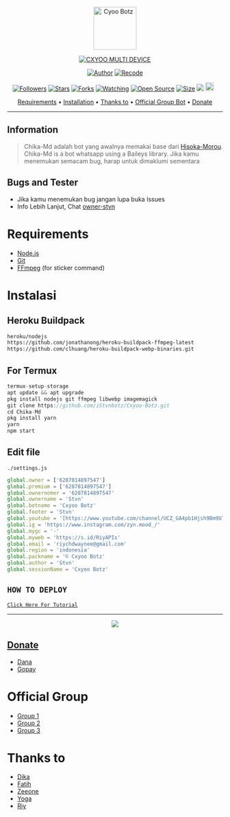 <p align="center">
<img src="[url=https://imgbb.com/][img]https://i.ibb.co/yhDdtVk/Whats-App-Image-2022-06-10-at-15-54-05.jpg[/img][/url]" alt="Cyoo Botz" width="100"/>


</p>
<p align="center">
<a href="#"><img title="CXYOO MULTI DEVICE" src="https://img.shields.io/badge/CXYOO MULTI DEVICE-green?colorA=%23ff0000&colorB=%23017e40&style=for-the-badge"></a>
</p>
<p align="center">
<a href="https://github.com/DikaArdnt"><img title="Author" src="https://img.shields.io/badge/Author-Dika-red.svg?style=for-the-badge&logo=github"></a>
<a href="https://github.com/riychdwayne"><img title="Recode" src="https://img.shields.io/badge/Recode-Riy-red.svg?style=for-the-badge&logo=github"></a>
</p>
<p align="center">
<a href="https://github.com/riychdwayne/followers"><img title="Followers" src="https://img.shields.io/github/followers/riychdwayne?color=red&style=flat-square"></a>
<a href="https://github.com/riychdwayne/Chika-Md/stargazers/"><img title="Stars" src="https://img.shields.io/github/stars/riychdwayne/Chika-Md?color=blue&style=flat-square"></a>
<a href="https://github.com/riychdwayne/Chika-Md/network/members"><img title="Forks" src="https://img.shields.io/github/forks/riychdwayne/Chika-Md?color=red&style=flat-square"></a>
<a href="https://github.com/riychdwayne/Chika-Md/watchers"><img title="Watching" src="https://img.shields.io/github/watchers/riychdwayne/Chika-Md?label=Watchers&color=blue&style=flat-square"></a>
<a href="https://github.com/riychdwayne/Chika-Md"><img title="Open Source" src="https://badges.frapsoft.com/os/v2/open-source.svg?v=103"></a>
<a href="https://github.com/riychdwayne/Chika-Md/"><img title="Size" src="https://img.shields.io/github/repo-size/riychdwayne/Chika-Md?style=flat-square&color=green"></a>
<a href="https://hits.seeyoufarm.com"><img src="https://hits.seeyoufarm.com/api/count/incr/badge.svg?url=https%3A%2F%2Fgithub.com%2Friychdwayne%2FChika-Md&count_bg=%2379C83D&title_bg=%23555555&icon=probot.svg&icon_color=%2300FF6D&title=hits&edge_flat=false"/></a>
<a href="https://github.com/riychdwayne/Chika-Md/graphs/commit-activity"><img height="20" src="https://img.shields.io/badge/Maintained%3F-yes-green.svg"></a>&nbsp;&nbsp;
</p>

<p align="center">
  <a href="https://github.com/riychdwayne/Chika-Md#requirements">Requirements</a> •
  <a href="https://github.com/riychdwayne/Chika-Md#instalasi">Installation</a> •
  <a href="https://github.com/riychdwayne/Chika-Md#thanks-to">Thanks to</a> •
  <a href="https://github.com/riychdwayne/Chika-Md#Official-Group"> Official Group Bot</a> •
  <a href="https://github.com/riychdwayne/Chika-Md#donate">Donate</a>
</p>
</div>


---

## Information
> Chika-Md adalah bot yang awalnya memakai base dari [Hisoka-Morou](https://github.com/DikaArdnt/Hisoka-Morou). Chika-Md is a bot whatsapp using a Baileys library.
> Jika kamu menemukan semacam bug, harap untuk dimaklumi sementara

## Bugs and Tester
* Jika kamu menemukan bug jangan lupa buka Issues
* Info Lebih Lanjut, Chat [owner-stvn](https://wa.me/6287814897547)

# Requirements
* [Node.js](https://nodejs.org/en/)
* [Git](https://git-scm.com/downloads)
* [FFmpeg](https://github.com/BtbN/FFmpeg-Builds/releases/download/autobuild-2020-12-08-13-03/ffmpeg-n4.3.1-26-gca55240b8c-win64-gpl-4.3.zip) (for sticker command)

# Instalasi
## Heroku Buildpack
```bash
heroku/nodejs
https://github.com/jonathanong/heroku-buildpack-ffmpeg-latest
https://github.com/clhuang/heroku-buildpack-webp-binaries.git
```
## For Termux
```ts
termux-setup-storage
apt update && apt upgrade
pkg install nodejs git ffmpeg libwebp imagemagick
git clone https://github.com/iStvnbotz/Cxyoo-Botz.git
cd Chika-Md
pkg install yarn
yarn
npm start
```

## Edit file
`./settings.js`
```ts
global.owner = ['6287814897547']
global.premium = ['6287814897547']
global.ownernomer = '6287814897547'
global.ownername = 'Stvn'
global.botname = 'Cxyoo Botz'
global.footer = 'Stvn'
global.youtube = '[https://www.youtube.com/channel/UCZ_GA4pb1Hjsh9Bm9Ul7LgQ]'
global.ig = 'https://www.instagram.com/zyn.mood_/'
global.mygc = '-'
global.myweb = 'https://s.id/RiyAPIs'
global.email = 'riychdwaynee@gmail.com'
global.region = 'indonesia'
global.packname = '© Cxyoo Botz'
global.author = 'Stvn'
global.sessionName = 'Cxyoo Botz'
```

## ```HOW TO DEPLOY```

[`Click Here For Tutorial`](https://youtu.be/U1suj4wuWvc)<br>

----------

<p align="center">
  <a href="https://youtu.be/U1suj4wuWvc"><img src="https://telegra.ph/file/4e8679b0d4677be9a2995.jpg" />
</p>

## Donate
- [Dana](https://wa.me/6287814897547?text=Bang+mau+donasi)
- [Gopay](https://wa.me/6287814897547?text=Bang+mau+donasi)

# Official Group
- [Group 1]()
- [Group 2]()
- [Group 3]()

# Thanks to
- [Dika](https://github.com/DikaArdnt) <br> 
- [Fatih](https://github.com/FatihArridho) <br> 
- [Zeeone](https://github.com/zeeone-ofc) <br> 
- [Yoga](https://github.com/YogGanz) <br> 
- [Riy](https://github.com/riychdwayne) <br> 
